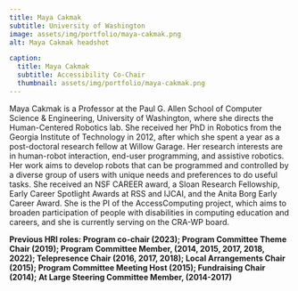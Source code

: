 ```yaml
---
title: Maya Cakmak
subtitle: University of Washington
image: assets/img/portfolio/maya-cakmak.png
alt: Maya Cakmak headshot

caption:
  title: Maya Cakmak
  subtitle: Accessibility Co-Chair
  thumbnail: assets/img/portfolio/maya-cakmak.png
---
```

Maya Cakmak is a Professor at the Paul G. Allen School of Computer Science & Engineering, University of Washington, where she directs the Human-Centered Robotics lab. She received her PhD in Robotics from the Georgia Institute of Technology in 2012, after which she spent a year as a post-doctoral research fellow at Willow Garage. Her research interests are in human-robot interaction, end-user programming, and assistive robotics. Her work aims to develop robots that can be programmed and controlled by a diverse group of users with unique needs and preferences to do useful tasks. She received an NSF CAREER award, a Sloan Research Fellowship, Early Career Spotlight Awards at RSS and IJCAI, and the Anita Borg Early Career Award. She is the PI of the AccessComputing project, which aims to broaden participation of people with disabilities in computing education and careers, and she is currently serving on the CRA-WP board.

**Previous HRI roles: Program co-chair (2023); Program Committee Theme Chair (2019); Program Committee Member, (2014, 2015, 2017, 2018, 2022); Telepresence Chair (2016, 2017, 2018); Local Arrangements Chair (2015); Program Committee Meeting Host (2015); Fundraising Chair (2014); At Large Steering Committee Member, (2014-2017)**


